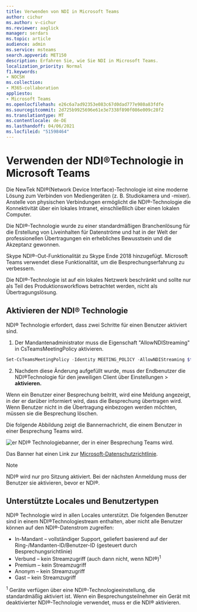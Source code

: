 ```yaml
---
title: Verwenden von NDI in Microsoft Teams
author: cichur
ms.author: v-cichur
ms.reviewer: aaglick
manager: serdars
ms.topic: article
audience: admin
ms.service: msteams
search.appverid: MET150
description: Erfahren Sie, wie Sie NDI in Microsoft Teams.
localization_priority: Normal
f1.keywords:
- NOCSH
ms.collection:
- M365-collaboration
appliesto:
- Microsoft Teams
ms.openlocfilehash: e26c6a7ad92353e083c67d0dad777e980a83fdfe
ms.sourcegitcommit: 2d725b9925696e61e3e7338f890f086e009c28f2
ms.translationtype: MT
ms.contentlocale: de-DE
ms.lasthandoff: 04/06/2021
ms.locfileid: "51598464"
---
```

# <a name="use-ndi-technology-in-microsoft-teams"></a>Verwenden der NDI®Technologie in Microsoft Teams

 Die NewTek NDI®(Network Device Interface)-Technologie ist eine moderne Lösung zum Verbinden von Mediengeräten (z. B. Studiokamera und -mixer). Anstelle von physischen Verbindungen ermöglicht die NDI®-Technologie die Konnektivität über ein lokales Intranet, einschließlich über einen lokalen Computer.

Die NDI®-Technologie wurde zu einer standardmäßigen Branchenlösung für die Erstellung von Liveinhalten für Datenströme und hat in der Welt der professionellen Übertragungen ein erhebliches Bewusstsein und die Akzeptanz gewonnen.

Skype NDI®-Out-Funktionalität zu Skype Ende 2018 hinzugefügt. Microsoft Teams verwendet diese Funktionalität, um die Besprechungserfahrung zu verbessern.

Die NDI®-Technologie ist auf ein lokales Netzwerk beschränkt und sollte nur als Teil des Produktionsworkflows betrachtet werden, nicht als Übertragungslösung.

## <a name="turn-on-ndi-technology"></a>Aktivieren der NDI® Technologie

NDI® Technologie erfordert, dass zwei Schritte für einen Benutzer aktiviert sind.

1. Der Mandantenadministrator muss die Eigenschaft "AllowNDIStreaming" in CsTeamsMeetingPolicy aktivieren.

```PowerShell
Set-CsTeamsMeetingPolicy -Identity MEETING_POLICY -AllowNDIStreaming $true
```

2. Nachdem diese Änderung aufgefüllt wurde, muss der Endbenutzer die NDI®Technologie für den jeweiligen Client über Einstellungen  >  **aktivieren.**

Wenn ein Benutzer einer Besprechung beitritt, wird eine Meldung angezeigt, in der er darüber informiert wird, dass die Besprechung übertragen wird. Wenn Benutzer nicht in die Übertragung einbezogen werden möchten, müssen sie die Besprechung löschen.

Die folgende Abbildung zeigt die Bannernachricht, die einem Benutzer in einer Besprechung Teams wird.

![er NDI® Technologiebanner, der in einer Besprechung Teams wird.](media/NDI-disclosure.png)

Das Banner hat einen Link zur [Microsoft-Datenschutzrichtlinie](https://aka.ms/teamsprivacy).

> [!NOTE]
> NDI® wird nur pro Sitzung aktiviert. Bei der nächsten Anmeldung muss der Benutzer sie aktivieren, bevor er NDI®.

## <a name="supported-locales-and-user-types"></a>Unterstützte Locales und Benutzertypen

NDI® Technologie wird in allen Locales unterstützt. Die folgenden Benutzer sind in einem NDI®Technologiestream enthalten, aber nicht alle Benutzer können auf den NDI®-Datenstrom zugreifen:

- In-Mandant – vollständiger Support, geliefert basierend auf der Ring-/Mandanten-ID/Benutzer-ID (gesteuert durch Besprechungsrichtlinie)
- Verbund – kein Streamzugriff (auch dann nicht, wenn NDI®)<sup>1</sup>
- Premium – kein Streamzugriff
- Anonym – kein Streamzugriff
- Gast – kein Streamzugriff  

<sup>1</sup> Geräte verfügen über eine NDI®-Technologieeinstellung, die standardmäßig aktiviert ist. Wenn ein Besprechungsteilnehmer ein Gerät mit deaktivierter NDI®-Technologie verwendet, muss er die NDI® aktivieren.
